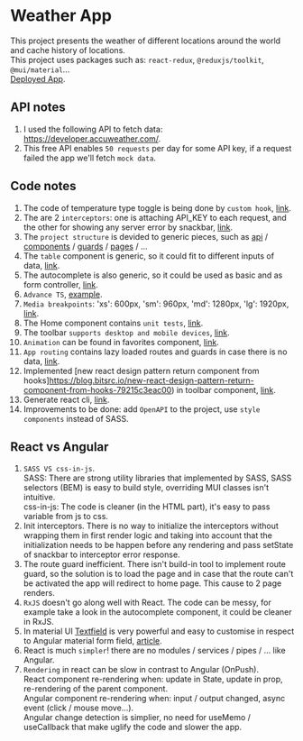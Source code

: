 # Weather App

This project presents the weather of different locations around the world and cache history of locations.<br/>
This project uses packages such as: `react-redux`, `@reduxjs/toolkit`, `@mui/material`...<br/>
[Deployed App](https://master.d3gu4qyc5vhimx.amplifyapp.com/).

## API notes
1. I used the following API to fetch data: https://developer.accuweather.com/.
2. This free API enables `50 requests` per day for some API key, if a request failed the app we'll fetch `mock data`.

## Code notes
1. The code of temperature type toggle is being done by `custom hook`, [link](https://github.com/asaf11108/asaf-regev-10-01-2022/blob/master/src/hooks/temprature-type.hook.ts).
2. The are 2 `interceptors`: one is attaching API_KEY to each request, and the other for showing any server error by snackbar, [link](https://github.com/asaf11108/asaf-regev-10-01-2022/tree/master/src/interceptors).
3. The `project structure` is devided to generic pieces, such as [api](https://github.com/asaf11108/asaf-regev-10-01-2022/tree/master/src/api) / [components](https://github.com/asaf11108/asaf-regev-10-01-2022/tree/master/src/components) / [guards](https://github.com/asaf11108/asaf-regev-10-01-2022/tree/master/src/guards) / [pages](https://github.com/asaf11108/asaf-regev-10-01-2022/tree/master/src/pages) / ...
4. The `table` component is generic, so it could fit to different inputs of data, [link](https://github.com/asaf11108/asaf-regev-10-01-2022/tree/master/src/components/table).
5. The autocomplete is also generic, so it could be used as basic and as form controller, [link]().
5. `Advance TS`, [example](https://github.com/asaf11108/asaf-regev-10-01-2022/blob/master/src/store/favorite-locations/favorite-locations.model.ts).
6. `Media breakpoints`: 'xs': 600px, 'sm': 960px, 'md': 1280px, 'lg': 1920px, [link](https://github.com/asaf11108/asaf-regev-10-01-2022/blob/master/src/styles/vendors/_vendors.scss).
7. The Home component contains `unit tests`, [link](https://github.com/asaf11108/asaf-regev-10-01-2022/blob/master/src/pages/home/home.test.tsx).
8. The toolbar `supports desktop and mobile devices`, [link](https://github.com/asaf11108/asaf-regev-10-01-2022/tree/master/src/components/toolbar).
9. `Animation` can be found in favorites component, [link](https://github.com/asaf11108/asaf-regev-10-01-2022/blob/master/src/pages/favorites/favorites.tsx).
10. `App routing` contains lazy loaded routes and guards in case there is no data, [link](https://github.com/asaf11108/asaf-regev-10-01-2022/blob/master/src/app-routing.tsx).
11. Implemented [new react design pattern return component from hooks]https://blog.bitsrc.io/new-react-design-pattern-return-component-from-hooks-79215c3eac00) in toolbar component, [link](https://github.com/asaf11108/asaf-regev-10-01-2022/blob/master/src/hooks/menu).
12. Generate react cli, [link](https://github.com/asaf11108/asaf-regev-10-01-2022/blob/master/generate-react-cli.json).
12. Improvements to be done: add `OpenAPI` to the project, use `style components` instead of SASS.

## React vs Angular
1. `SASS VS css-in-js`.<br />
    SASS: There are strong utility libraries that implemented by SASS, SASS selectors (BEM) is easy to build style, overriding MUI classes isn't intuitive.<br />
    css-in-js: The code is cleaner (in the HTML part), it's easy to pass variable from js to css.
2. Init interceptors. There is no way to initialize the interceptors without wrapping them in first render logic and taking into account that the initialization needs to be happen before any rendering and pass setState of snackbar to interceptor error response.
3. The route guard inefficient. There isn't build-in tool to implement route guard, so the solution is to load the page and in case that the route can't be activated the app will redirect to home page. This cause to 2 page renders.
4. `RxJS` doesn't go along well with React. The code can be messy, for example take a look in the autocomplete component, it could be cleaner in RxJS.
5. In material UI [Textfield](https://mui.com/components/text-fields/#components) is very powerful and easy to customise in respect to Angular material form field, [article](https://medium.com/geekculture/what-really-happens-when-you-use-the-textfield-component-in-material-ui-1e62652196f).
6. React is much `simpler`! there are no modules / services / pipes / ... like Angular.
7. `Rendering` in react can be slow in contrast to Angular (OnPush).<br/>
React component re-rendering when: update in State, update in prop, re-rendering of the parent component.<br/>
Angular component re-rendering when: input / output changed, async event (click / mouse move...).<br/>
Angular change detection is simplier, no need for useMemo / useCallback that make uglify the code and slower the app.
